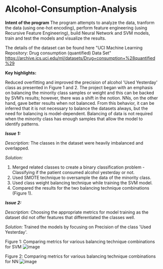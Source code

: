 # Alcohol-Consumption-Analysis
**Intent of the program**
The program attempts to analyze the data, tranform the data (using one-hot encoding), perform feature engineering (using Recursive Feature Engineering), build Neural Network and SVM models, train and test the models and visualize the results.

The details of the dataset can be found here "UCI Machine Learning Repository: Drug consumption (quantified) Data Set" https://archive.ics.uci.edu/ml/datasets/Drug+consumption+%28quantified%29

**Key highlights:**

Reduced overfitting and improved the precision of alcohol 'Used Yesterday' class as presented in Figure 1 and 2. The project began with an emphasis on balancing the minority class samples or weight and this can be backed by SVM’s results; however, there was a shift in the notion. NNs, on the other hand, gave better results when not balanced. From this behavior, it can be inferred that it is not necessary to balance the datasets always, but the need for balancing is model-dependent. Balancing of data is not required when the minority class has enough samples that allow the model to identify patterns.

**_Issue 1:_**

_Description:_ The classes in the dataset were heavily imbalanced and overlapped.

_Solution:_ 
1. Merged related classes to create a binary classification problem - Classifying if the patient consumed alcohol yesterday or not.
2. Used SMOTE technique to oversample the data of the minority class.
3. Used class weight balancing technique while training the SVM model.
4. Compared the results for the two balancing technique combinations (Figure 1).

**_Issue 2:_**

_Description:_ Choosing the appropriate metrics for model training as the dataset did not offer features that differentiated the classes well.

_Solution:_ Trained the models by focusing on Precision of the class 'Used Yesterday'.


Figure 1: Comparing metrics for various balancing technique combinations for SVM
![image](https://user-images.githubusercontent.com/105256866/174124606-01d1fea4-f49b-4186-b03a-479f859598e1.png)


Figure 2: Comparing metrics for various balancing technique combinations for NN
![image](https://user-images.githubusercontent.com/105256866/174124737-ec4c49ce-ceaa-46fb-93d7-7b961fd9b207.png)




